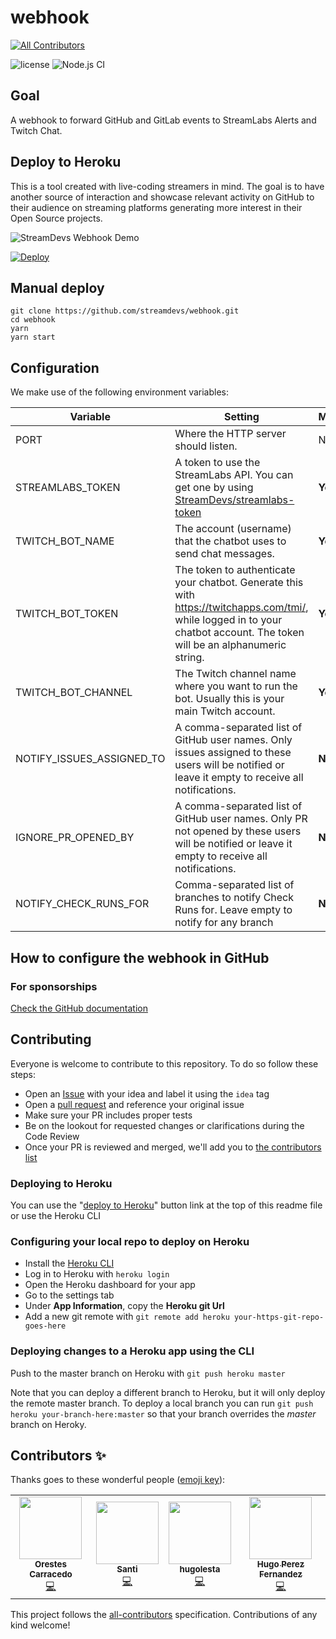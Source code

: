 # webhook

<!-- prettier-ignore-start -->
<!-- ALL-CONTRIBUTORS-BADGE:START - Do not remove or modify this section -->
[![All Contributors](https://img.shields.io/badge/all_contributors-4-orange.svg?style=flat-square)](#contributors-)
<!-- ALL-CONTRIBUTORS-BADGE:END -->
<!-- prettier-ignore-end -->

![license](https://img.shields.io/github/license/streamdevs/webhook.svg)
![Node.js CI](https://github.com/streamdevs/webhook/workflows/Node.js%20CI/badge.svg)

## Goal

A webhook to forward GitHub and GitLab events to StreamLabs Alerts and Twitch Chat.

## Deploy to Heroku
This is a tool created with live-coding streamers in mind. The goal is to have another source of
interaction and showcase relevant activity on GitHub to their audience on streaming platforms
generating more interest in their Open Source projects.

![StreamDevs Webhook Demo](https://user-images.githubusercontent.com/7255298/79904917-bc816e00-8415-11ea-98ca-7525b169ef49.gif)

[![Deploy](https://www.herokucdn.com/deploy/button.svg)](https://heroku.com/deploy)

## Manual deploy

```
git clone https://github.com/streamdevs/webhook.git
cd webhook
yarn
yarn start
```

## Configuration

We make use of the following environment variables:

| Variable                  | Setting                                                                                                                                                                    | Mandatory | Default         |
| ------------------------- | -------------------------------------------------------------------------------------------------------------------------------------------------------------------------- | --------- | --------------- |
| PORT                      | Where the HTTP server should listen.                                                                                                                                       | No        | `8080`          |
| STREAMLABS_TOKEN          | A token to use the StreamLabs API. You can get one by using [StreamDevs/streamlabs-token](https://github.com/streamdevs/streamlabs-token)                                  | **Yes**   | _empty_         |
| TWITCH_BOT_NAME           | The account (username) that the chatbot uses to send chat messages.                                                                                                        | **Yes**   | _empty_         |
| TWITCH_BOT_TOKEN          | The token to authenticate your chatbot. Generate this with https://twitchapps.com/tmi/, while logged in to your chatbot account. The token will be an alphanumeric string. | **Yes**   | _empty_         |
| TWITCH_BOT_CHANNEL        | The Twitch channel name where you want to run the bot. Usually this is your main Twitch account.                                                                           | **Yes**   | _empty_         |
| NOTIFY_ISSUES_ASSIGNED_TO | A comma-separated list of GitHub user names. Only issues assigned to these users will be notified or leave it empty to receive all notifications.                          | **No**    | _empty array_   |
| IGNORE_PR_OPENED_BY       | A comma-separated list of GitHub user names. Only PR not opened by these users will be notified or leave it empty to receive all notifications.                            | **No**    | _empty array_   |
| NOTIFY_CHECK_RUNS_FOR     | Comma-separated list of branches to notify Check Runs for. Leave empty to notify for any branch                                                                            | **No**    | _empty_ _array_ |

## How to configure the webhook in GitHub

### For sponsorships

[Check the GitHub documentation](https://help.github.com/en/github/supporting-the-open-source-community-with-github-sponsors/configuring-webhooks-for-events-in-your-sponsored-account)

## Contributing

Everyone is welcome to contribute to this repository. To do so follow these steps:

- Open an [Issue](https://github.com/streamdevs/webhook/issues) with your idea and label it using the `idea` tag
- Open a [pull request](https://github.com/streamdevs/webhook/pulls) and reference your original issue
- Make sure your PR includes proper tests
- Be on the lookout for requested changes or clarifications during the Code Review
- Once your PR is reviewed and merged, we'll add you to [the contributors list](#contributors-)

### Deploying to Heroku

You can use the "[deploy to Heroku](#webhook)" button link at the top of this readme file or use the Heroku CLI

### Configuring your local repo to deploy on Heroku

- Install the [Heroku CLI](https://devcenter.heroku.com/articles/heroku-cli#download-and-install)
- Log in to Heroku with `heroku login`
- Open the Heroku dashboard for your app
- Go to the settings tab
- Under **App Information**, copy the **Heroku git Url**
- Add a new git remote with `git remote add heroku your-https-git-repo-goes-here`

### Deploying changes to a Heroku app using the CLI

Push to the master branch on Heroku with `git push heroku master`

Note that you can deploy a different branch to Heroku, but it will only deploy the remote master branch. To deploy a
local branch you can run `git push heroku your-branch-here:master` so that your branch overrides the _master_ branch on Heroky.

## Contributors ✨

Thanks goes to these wonderful people ([emoji key](https://allcontributors.org/docs/en/emoji-key)):

<!-- prettier-ignore-start -->
<!-- ALL-CONTRIBUTORS-LIST:START - Do not remove or modify this section -->
<!-- markdownlint-disable -->
<table>
  <tr>
    <td align="center"><a href="https://orestes.io"><img src="https://avatars2.githubusercontent.com/u/618107?v=4" width="100px;" alt=""/><br /><sub><b>Orestes Carracedo</b></sub></a><br /><a href="https://github.com/streamdevs/webhook/commits?author=orestes" title="Code">💻</a></td>
    <td align="center"><a href="http://santiagomartin.dev"><img src="https://avatars2.githubusercontent.com/u/7255298?v=4" width="100px;" alt=""/><br /><sub><b>Santi</b></sub></a><br /><a href="https://github.com/streamdevs/webhook/commits?author=SantiMA10" title="Code">💻</a></td>
    <td align="center"><a href="https://github.com/hugolesta"><img src="https://avatars2.githubusercontent.com/u/6575715?v=4" width="100px;" alt=""/><br /><sub><b>hugolesta</b></sub></a><br /><a href="https://github.com/streamdevs/webhook/commits?author=hugolesta" title="Code">💻</a></td>
    <td align="center"><a href="https://github.com/Llambi"><img src="https://avatars3.githubusercontent.com/u/15263323?v=4" width="100px;" alt=""/><br /><sub><b>Hugo Perez Fernandez</b></sub></a><br /><a href="https://github.com/streamdevs/webhook/commits?author=Llambi" title="Code">💻</a></td>
  </tr>
</table>
<!-- markdownlint-enable -->
<!-- ALL-CONTRIBUTORS-LIST:END -->
<!-- prettier-ignore-end -->

This project follows the [all-contributors](https://github.com/all-contributors/all-contributors) specification. Contributions of any kind welcome!
